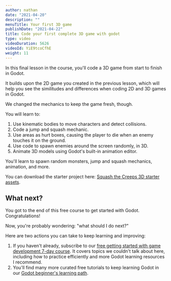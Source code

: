 ```yaml
---
author: nathan
date: "2021-04-20"
description: ""
menuTitle: Your first 3D game
publishDate: "2021-04-22"
title: Code your first complete 3D game with godot
type: video
videoDuration: 5626
videoId: YiE9tcoCfhE
weight: 11
---
```


In this final lesson in the course, you'll code a 3D game from start to finish in Godot.

It builds upon the 2D game you created in the previous lesson, which will help you see the similitudes and differences when coding 2D and 3D games in Godot.

We changed the mechanics to keep the game fresh, though.

You will learn to:

1. Use kinematic bodies to move characters and detect collisions.
1. Code a jump and squash mechanic.
1. Use areas as hurt boxes, causing the player to die when an enemy touches it on the ground.
1. Use code to spawn enemies around the screen randomly, in 3D.
1. Animate 3D models using Godot's built-in animation editor.

You'll learn to spawn random monsters, jump and squash mechanics, animation, and more.

You can download the starter project here: [Squash the Creeps 3D starter assets](https://github.com/GDQuest/godot-getting-started-2021/releases/tag/1.0.0).

## What next?

You got to the end of this free course to get started with Godot. Congratulations!

Now, you're probably wondering: "what should I do next?"

Here are two actions you can take to keep learning and improving:

1. If you haven't already, subscribe to our [free getting started with game development 7-day course](/get-started/). It covers topics we couldn't talk about here, including how to practice efficiently and more Godot learning resources I recommend.
2. You'll find many more curated free tutorials to keep learning Godot in our [Godot beginner's learning path](/tutorial/godot/learning-paths/beginner/).
